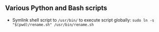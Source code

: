 ## Various Python and Bash scripts

- Symlink shell script to `/usr/bin/` to execute script globally: `sudo ln -s "$(pwd)/rename.sh" /usr/bin/rename.sh`
